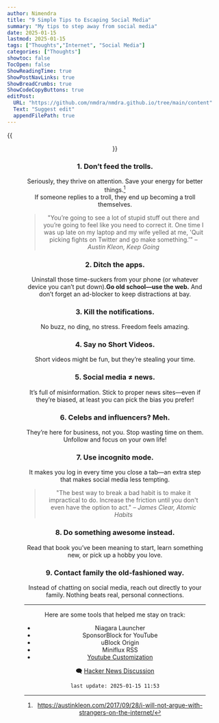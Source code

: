 ```yaml
---
author: Nimendra
title: "9 Simple Tips to Escaping Social Media"
summary: "My tips to step away from social media"
date: 2025-01-15
lastmod: 2025-01-15
tags: ["Thoughts","Internet", "Social Media"]
categories: ["Thoughts"]
showtoc: false
TocOpen: false
ShowReadingTime: true
ShowPostNavLinks: true
ShowBreadCrumbs: true
ShowCodeCopyButtons: true
editPost:
  URL: "https://github.com/nmdra/nmdra.github.io/tree/main/content"
  Text: "Suggest edit"
  appendFilePath: true
---
```


{{<figure src="/images/keep-going.webp" caption="A page from Keep Going by Austin Kleon" alt="ghostty preview" width= "auto" height="400px"  align="center" >}}

### 1. **Don’t feed the trolls.** 
  Seriously, they thrive on attention. Save your energy for better things.[^1]  
  If someone replies to a troll, they end up becoming a troll themselves.
  > "You’re going to see a lot of stupid stuff out there and you’re going to feel like you need to correct it. One time I was up late on my laptop and my wife yelled at me, 'Quit picking fights on Twitter and go make something.'" – *Austin Kleon, Keep Going*
### 2. **Ditch the apps.** 
  Uninstall those time-suckers from your phone (or whatever device you can’t put down).**Go old school—use the web.** And don’t forget an ad-blocker to keep distractions at bay.  
### 3. **Kill the notifications.** 
  No buzz, no ding, no stress. Freedom feels amazing.  
### 4. **Say no Short Videos.** 
  Short videos might be fun, but they’re stealing your time.  
### 5. **Social media ≠ news.** 
  It’s full of misinformation. Stick to proper news sites—even if they’re biased, at least you can pick the bias you prefer!  
### 6. **Celebs and influencers? Meh.** 
  They’re here for business, not you. Stop wasting time on them. Unfollow and focus on your own life!  
### 7. **Use incognito mode.** 
  It makes you log in every time you close a tab—an extra step that makes social media less tempting.
  > "The best way to break a bad habit is to make it impractical to do. Increase the friction until you don't even have the option to act." – *James Clear, Atomic Habits*
### 8. **Do something awesome instead.** 
  Read that book you’ve been meaning to start, learn something new, or pick up a hobby you love.  
### 9. **Contact family the old-fashioned way.** 
  Instead of chatting on social media, reach out directly to your family. Nothing beats real, personal connections.

---

Here are some tools that helped me stay on track:

- Niagara Launcher
- SponsorBlock for YouTube
- uBlock Origin
- Miniflux RSS
- [Youtube Customization](https://fmhy.net/social-media-tools#youtube-customization)

[^1]: https://austinkleon.com/2017/09/28/i-will-not-argue-with-strangers-on-the-internet/

🗨 [Hacker News Discussion](https://news.ycombinator.com/item?id=42708116)

`last update: 2025-01-15 11:53`
